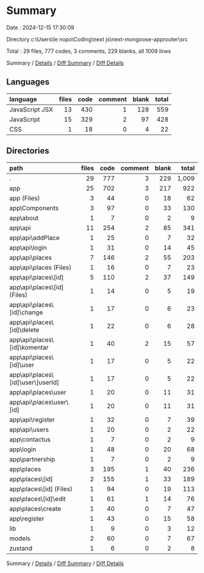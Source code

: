 # Summary

Date : 2024-12-15 17:30:09

Directory c:\\Users\\le nopo\\Coding\\next js\\next-mongoose-approuter\\src

Total : 29 files,  777 codes, 3 comments, 229 blanks, all 1009 lines

Summary / [Details](details.md) / [Diff Summary](diff.md) / [Diff Details](diff-details.md)

## Languages
| language | files | code | comment | blank | total |
| :--- | ---: | ---: | ---: | ---: | ---: |
| JavaScript JSX | 13 | 430 | 1 | 128 | 559 |
| JavaScript | 15 | 329 | 2 | 97 | 428 |
| CSS | 1 | 18 | 0 | 4 | 22 |

## Directories
| path | files | code | comment | blank | total |
| :--- | ---: | ---: | ---: | ---: | ---: |
| . | 29 | 777 | 3 | 229 | 1,009 |
| app | 25 | 702 | 3 | 217 | 922 |
| app (Files) | 3 | 44 | 0 | 18 | 62 |
| app\\Components | 3 | 97 | 0 | 33 | 130 |
| app\\about | 1 | 7 | 0 | 2 | 9 |
| app\\api | 11 | 254 | 2 | 85 | 341 |
| app\\api\\addPlace | 1 | 25 | 0 | 7 | 32 |
| app\\api\\login | 1 | 31 | 0 | 14 | 45 |
| app\\api\\places | 7 | 146 | 2 | 55 | 203 |
| app\\api\\places (Files) | 1 | 16 | 0 | 7 | 23 |
| app\\api\\places\\[id] | 5 | 110 | 2 | 37 | 149 |
| app\\api\\places\\[id] (Files) | 1 | 14 | 0 | 5 | 19 |
| app\\api\\places\\[id]\\change | 1 | 17 | 0 | 6 | 23 |
| app\\api\\places\\[id]\\delete | 1 | 22 | 0 | 6 | 28 |
| app\\api\\places\\[id]\\komentar | 1 | 40 | 2 | 15 | 57 |
| app\\api\\places\\[id]\\user | 1 | 17 | 0 | 5 | 22 |
| app\\api\\places\\[id]\\user\\[userId] | 1 | 17 | 0 | 5 | 22 |
| app\\api\\places\\user | 1 | 20 | 0 | 11 | 31 |
| app\\api\\places\\user\\[id] | 1 | 20 | 0 | 11 | 31 |
| app\\api\\register | 1 | 32 | 0 | 7 | 39 |
| app\\api\\users | 1 | 20 | 0 | 2 | 22 |
| app\\contactus | 1 | 7 | 0 | 2 | 9 |
| app\\login | 1 | 48 | 0 | 20 | 68 |
| app\\partnership | 1 | 7 | 0 | 2 | 9 |
| app\\places | 3 | 195 | 1 | 40 | 236 |
| app\\places\\[id] | 2 | 155 | 1 | 33 | 189 |
| app\\places\\[id] (Files) | 1 | 94 | 0 | 19 | 113 |
| app\\places\\[id]\\edit | 1 | 61 | 1 | 14 | 76 |
| app\\places\\create | 1 | 40 | 0 | 7 | 47 |
| app\\register | 1 | 43 | 0 | 15 | 58 |
| lib | 1 | 9 | 0 | 3 | 12 |
| models | 2 | 60 | 0 | 7 | 67 |
| zustand | 1 | 6 | 0 | 2 | 8 |

Summary / [Details](details.md) / [Diff Summary](diff.md) / [Diff Details](diff-details.md)